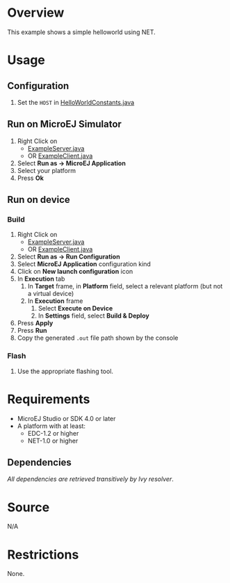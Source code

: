 # Overview
This example shows a simple helloworld using NET.

# Usage
## Configuration
1. Set the `HOST` in [HelloWorldConstants.java](ej.examples.foundation.net.helloworld/src/main/java/ej/examples/foundation/net/helloworld/HelloWorldConstants.java)

## Run on MicroEJ Simulator
1. Right Click on 
	* [ExampleServer.java](ej.examples.foundation.net.helloworld/src/main/java/ej/examples/foundation/net/helloworld/ExampleServer.java)
	* OR [ExampleClient.java](ej.examples.foundation.net.helloworld/src/main/java/ej/examples/foundation/net/helloworld/ExampleClient.java)
1. Select **Run as -> MicroEJ Application**
1. Select your platform 
1. Press **Ok**


## Run on device
### Build
1. Right Click on 
	* [ExampleServer.java](ej.examples.foundation.net.helloworld/src/main/java/ej/examples/foundation/net/helloworld/ExampleServer.java)
	* OR [ExampleClient.java](ej.examples.foundation.net.helloworld/src/main/java/ej/examples/foundation/net/helloworld/ExampleClient.java)
1. Select **Run as -> Run Configuration** 
1. Select **MicroEJ Application** configuration kind
1. Click on **New launch configuration** icon
1. In **Execution** tab
	1. In **Target** frame, in **Platform** field, select a relevant platform (but not a virtual device)
	1. In **Execution** frame
		1. Select **Execute on Device**
		2. In **Settings** field, select **Build & Deploy**
1. Press **Apply**
1. Press **Run**
1. Copy the generated `.out` file path shown by the console

### Flash
1. Use the appropriate flashing tool.

# Requirements
* MicroEJ Studio or SDK 4.0 or later
* A platform with at least:
	* EDC-1.2 or higher
	* NET-1.0 or higher

## Dependencies
_All dependencies are retrieved transitively by Ivy resolver_.

# Source
N/A

# Restrictions
None.
